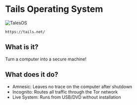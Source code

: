 # Tails Operating System

![TalesOS](https://github.com/user-attachments/assets/04ed04ec-99f9-4305-bfc3-784e3f041fda)

```
https://tails.net/
```

## What is it?

Turn a computer into a secure machine!

## What does it do?
* Amnesic: Leaves no trace on the computer after shutdown
* Incognito: Routes all traffic through the Tor network
* Live System: Runs from USB/DVD without installation
